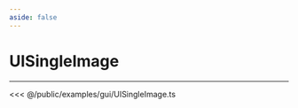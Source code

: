 ```yaml
---
aside: false
---
```


# UISingleImage
---
<Demo src="/examples/gui/UISingleImage.ts" :code="false" :height="700"></Demo>

<<< @/public/examples/gui/UISingleImage.ts